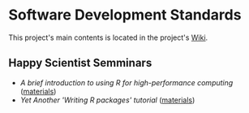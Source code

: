 # Software Development Standards

This project's main contents is located in the project's [Wiki](https://github.com/USCbiostats/CodingStandards/wiki).

## Happy Scientist Semminars


*  *A brief introduction to using R for high-performance computing* ([materials](happy_scientist/parallel_computing))
*  *Yet Another 'Writing R packages' tutorial* ([materials](happy_scientist/rpkgs))
